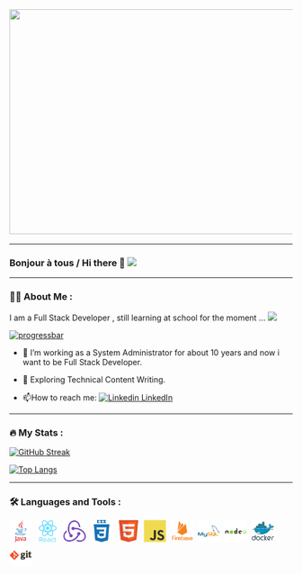 <div id="header" align="center">
</div>

<div align="center">
  <img src="https://media4.giphy.com/media/v1.Y2lkPTc5MGI3NjExNGJjYzU4YmRlNjM2M2RlNTBhZjEwZDE2MTA4NWM3NWY4ODE2NjI5ZiZlcD12MV9pbnRlcm5hbF9naWZzX2dpZklkJmN0PWc/l2SpTXlLhThF29ai4/giphy.gif" width="600"  height="400"/>
</div>

****
### Bonjour à tous  / Hi there 👋   <img src="https://media.giphy.com/media/M9gbBd9nbDrOTu1Mqx/giphy.gif" width="100"/>

****
### :woman_technologist: About Me :


I am a Full Stack Developer  , still learning at school for the moment ... <img src="https://media.giphy.com/media/WUlplcMpOCEmTGBtBW/giphy.gif" width="50">

[![progressbar](https://readme-components.vercel.app/api?component=linearprogress&skill=School-Learning&value=65)](https://github.com/harish-sethuraman/readme-components)

- :telescope: I’m working as a System Administrator for about 10 years and now i want to be Full Stack Developer.

- :seedling: Exploring Technical Content Writing.


- :mailbox:How to reach me:
[![Linkedin](https://i.stack.imgur.com/gVE0j.png) LinkedIn](https://www.linkedin.com/in/belhassen-beague-29aa0795?lipi=urn%3Ali%3Apage%3Ad_flagship3_profile_view_base_contact_details%3BbPgv4T7RRFmeuNJ0iBZc%2Bw%3D%3D)
&nbsp;


****
### :fire: My Stats :

[![GitHub Streak](http://github-readme-streak-stats.herokuapp.com?user=belhassen-b&theme=dark&background=000000)](https://git.io/streak-stats)

[![Top Langs](https://github-readme-stats.vercel.app/api/top-langs/?username=belhassen-b&layout=compact&theme=vision-friendly-dark)](https://github.com/anuraghazra/github-readme-stats)


****
### :hammer_and_wrench: Languages and Tools :
<div>
  <img src="https://github.com/devicons/devicon/blob/master/icons/java/java-original-wordmark.svg" title="Java" alt="Java" width="40" height="40"/>&nbsp;
  <img src="https://github.com/devicons/devicon/blob/master/icons/react/react-original-wordmark.svg" title="React" alt="React" width="40" height="40"/>&nbsp;
<!--  <img src="https://github.com/devicons/devicon/blob/master/icons/spring/spring-original-wordmark.svg" title="Spring" alt="Spring" width="40" height="40"/>&nbsp;
  <img src="https://github.com/devicons/devicon/blob/master/icons/materialui/materialui-original.svg" title="Material UI" alt="Material UI" width="40" height="40"/>&nbsp;
  <img src="https://github.com/devicons/devicon/blob/master/icons/flutter/flutter-original.svg" title="Flutter" alt="Flutter" width="40" height="40"/>&nbsp;
  <img src="https://github.com/devicons/devicon/blob/master/icons/gatsby/gatsby-original.svg" title="Gatsby"  alt="Gatsby" width="40" height="40"/>&nbsp;
  <img src="https://github.com/devicons/devicon/blob/master/icons/amazonwebservices/amazonwebservices-plain-wordmark.svg" title="AWS" alt="AWS" width="40" height="40"/>&nbsp;
-->
  <img src="https://github.com/devicons/devicon/blob/master/icons/redux/redux-original.svg" title="Redux" alt="Redux " width="40" height="40"/>&nbsp;
  <img src="https://github.com/devicons/devicon/blob/master/icons/css3/css3-plain-wordmark.svg"  title="CSS3" alt="CSS" width="40" height="40"/>&nbsp;
  <img src="https://github.com/devicons/devicon/blob/master/icons/html5/html5-original.svg" title="HTML5" alt="HTML" width="40" height="40"/>&nbsp;
  <img src="https://github.com/devicons/devicon/blob/master/icons/javascript/javascript-original.svg" title="JavaScript" alt="JavaScript" width="40" height="40"/>&nbsp;
  <img src="https://github.com/devicons/devicon/blob/master/icons/firebase/firebase-plain-wordmark.svg" title="Firebase" alt="Firebase" width="40" height="40"/>&nbsp;
  <img src="https://github.com/devicons/devicon/blob/master/icons/mysql/mysql-original-wordmark.svg" title="MySQL"  alt="MySQL" width="40" height="40"/>&nbsp;
  <img src="https://github.com/devicons/devicon/blob/master/icons/nodejs/nodejs-original-wordmark.svg" title="NodeJS" alt="NodeJS" width="40" height="40"/>&nbsp;
  <img src="https://github.com/devicons/devicon/blob/master/icons/docker/docker-original-wordmark.svg" title="Docker" alt="Docker" width="40" height="40"/>&nbsp;
  

  <img src="https://github.com/devicons/devicon/blob/master/icons/git/git-original-wordmark.svg" title="Git" alt="Git" width="40" height="40"/>
</div>

